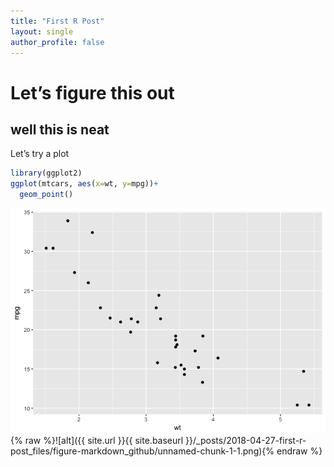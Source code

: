 ```yaml
---
title: "First R Post"
layout: single
author_profile: false
---
```


Let’s figure this out
=====================

well this is neat
-----------------

Let’s try a plot

``` r
library(ggplot2)
ggplot(mtcars, aes(x=wt, y=mpg))+
  geom_point()
```

![](/_posts/2018-04-27-first-r-post_files/figure-markdown_github/unnamed-chunk-1-1.png)
{% raw %}![alt]({{ site.url }}{{ site.baseurl }}/_posts/2018-04-27-first-r-post_files/figure-markdown_github/unnamed-chunk-1-1.png){% endraw %}
